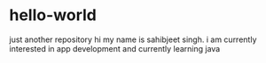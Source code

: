 # hello-world
just another repository
hi my name is sahibjeet singh. 
i am currently interested in app development and currently learning java
